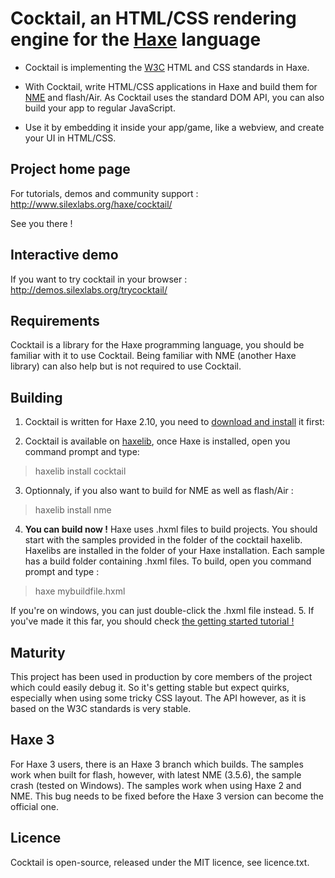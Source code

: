 Cocktail, an HTML/CSS rendering engine for the [Haxe](http://haxe.org/) language 
=============

* Cocktail is implementing the [W3C](http://www.w3.org/) HTML and CSS standards in Haxe.

* With Cocktail, write HTML/CSS applications in Haxe and build them for [NME](http://www.nme.io/) and flash/Air. As Cocktail uses the standard DOM API, you can also build your app to regular JavaScript.

* Use it by embedding it inside your app/game, like a webview, and create your UI in HTML/CSS.

Project home page
-------------

For tutorials, demos and community support :
http://www.silexlabs.org/haxe/cocktail/

See you there !

Interactive demo
-------------

If you want to try cocktail in your browser :
http://demos.silexlabs.org/trycocktail/

Requirements
-------------
Cocktail is a library for the Haxe programming language, you should be familiar with it to use Cocktail. Being familiar with NME (another Haxe library) can also help but is not required to use Cocktail.

Building
-------------

1. Cocktail is written for Haxe 2.10, you need to [download and install](http://haxe.org/download) it first:

2. Cocktail is available on [haxelib](http://haxe.org/haxelib), once Haxe is installed, open you command prompt and type:
> haxelib install cocktail

3. Optionnaly, if you also want to build for NME as well as flash/Air : 
> haxelib install nme

4. **You can build now !** Haxe uses .hxml files to build projects. You should start with the samples provided in the folder of the cocktail haxelib. Haxelibs are installed in the folder of your Haxe installation. Each sample has a build folder containing .hxml files. To build, open you command prompt and type : 
> haxe mybuildfile.hxml

 If you're on windows, you can just double-click the .hxml file instead.
5. If you've made it this far, you should check [the getting started tutorial !](http://www.silexlabs.org/haxe/cocktail/tutorials/getting-started-with-cocktail/) 

Maturity
-------------
This project has been used in production by core members of the project which could easily debug it. So it's getting stable but expect quirks, especially when using some tricky CSS layout. The API however, as it is based on the W3C standards is very stable.

Haxe 3
-------------
For Haxe 3 users, there is an Haxe 3 branch which builds. The samples work when built for flash, however, with latest NME (3.5.6), the sample crash (tested on Windows). The samples work when using Haxe 2 and NME. This bug needs to be fixed before the Haxe 3 version can become the official one.

Licence
-------------

Cocktail is open-source, released under the MIT licence, see licence.txt.
